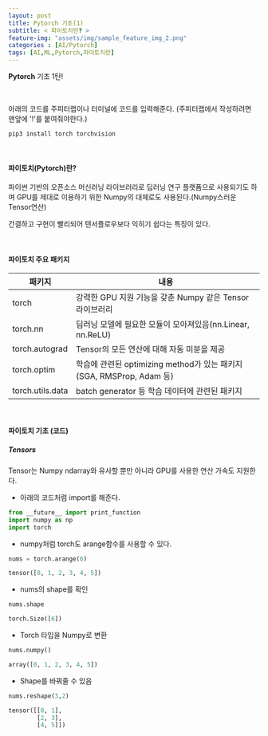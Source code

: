 ```yaml
---
layout: post
title: Pytorch 기초(1)
subtitle: < 파이토치란? >
feature-img: "assets/img/sample_feature_img_2.png"
categories : [AI/Pytorch]
tags: [AI,ML,Pytorch,파이토치란]
---
```



**Pytorch** 기초 1탄!  

<br>


아래의 코드를 주피터랩이나 터미널에 코드를 입력해준다.
(주피터랩에서 작성하려면 맨앞에 '!'를 붙여줘야한다.)

```
pip3 install torch torchvision
```

<br>

#### 파이토치(Pytorch)란?

파이썬 기반의 오픈소스 머신러닝 라이브러리로 딥러닝 연구 플랫폼으로 사용되기도 하며 GPU를 제대로 이용하기 위한 Numpy의 대체로도 사용된다.(Numpy스러운 Tensor연산)


간결하고 구현이 빨리되어 텐서플로우보다 익히기 쉽다는 특징이 있다.

<br>

#### 파이토치 주요 패키지

패키지  | 내용
------------- | -------------------------------------------
torch | 강력한 GPU 지원 기능을 갖춘 Numpy 같은 Tensor 라이브러리
torch.nn | 딥러닝 모델에 필요한 모듈이 모아져있음(nn.Linear, nn.ReLU)
torch.autograd | Tensor의 모든 연산에 대해 자동 미분을 제공
torch.optim | 학습에 관련된 optimizing method가 있는 패키지(SGA, RMSProp, Adam 등)
torch.utils.data | batch generator 등 학습 데이터에 관련된 패키지

<br>

#### 파이토치 기초 (코드)

##### Tensors

Tensor는 Numpy ndarray와 유사할 뿐만 아니라 GPU를 사용한 연산 가속도 지원한다.


* 아래의 코드처럼 import를 해준다.

```python
from __future__ import print_function
import numpy as np
import torch
```


* numpy처럼 torch도 arange함수를 사용할 수 있다.

```python
nums = torch.arange(6)

tensor([0, 1, 2, 3, 4, 5])
```


* nums의 shape를 확인

```python
nums.shape

torch.Size([6])
```


* Torch 타입을 Numpy로 변환

```python
nums.numpy()

array([0, 1, 2, 3, 4, 5])
```

* Shape를 바꿔줄 수 있음

```python
nums.reshape(3,2)

tensor([[0, 1],
        [2, 3],
        [4, 5]])
```



